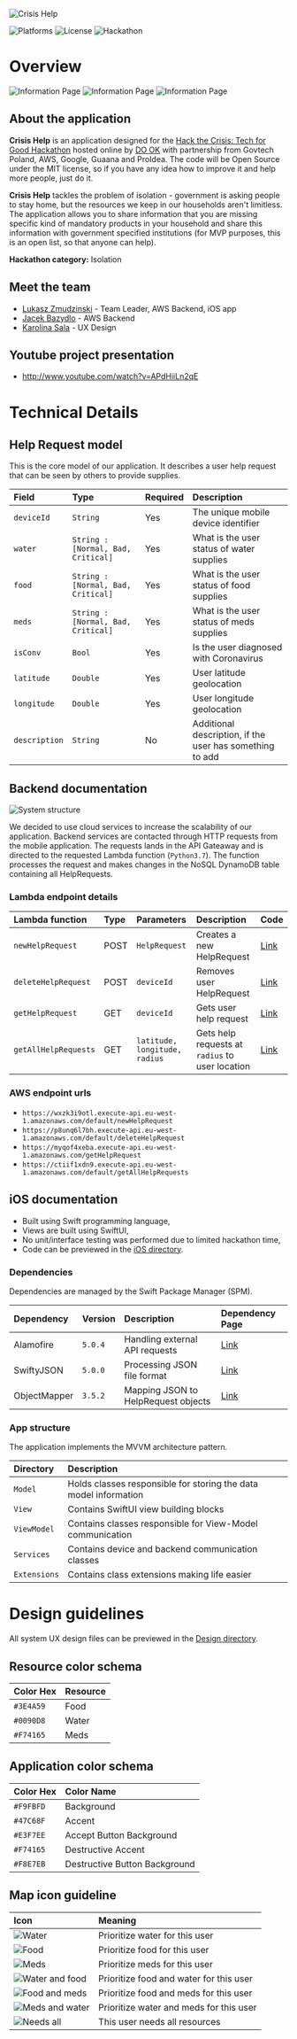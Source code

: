 ![Crisis Help](/Docs/baner.png)

![Platforms](https://img.shields.io/badge/platforms-iOS-lightgrey)
![License](https://img.shields.io/badge/license-MIT-green)
![Hackathon](https://img.shields.io/badge/hackathon-Hack_Crisis-red)

# Overview

![Information Page](/Docs/information_page.gif)
![Information Page](/Docs/send_help_request.gif)
![Information Page](/Docs/filter_requests.gif)

## About the application

**Crisis Help** is an application designed for the [Hack the Crisis: Tech for Good Hackathon](https://www.hackcrisis.com/) hosted online by [DO OK](dook.pro) with partnership from Govtech Poland, AWS, Google, Guaana and ProIdea. The code will be Open Source under the MIT license, so if you have any idea how to improve it and help more people, just do it.

**Crisis Help** tackles the problem of isolation - government is asking people to stay home, but the resources we keep in our households aren't limitless. The application allows you to share information that you are missing specific kind of mandatory products in your household and share this information with government specified institutions (for MVP purposes, this is an open list, so that anyone can help).

**Hackathon category:** Isolation

## Meet the team

- [Lukasz Zmudzinski](https://zmudzinski.me) - Team Leader, AWS Backend, iOS app
- [Jacek Bazydlo](https://www.linkedin.com/in/jacekbazydlo/) - AWS Backend
- [Karolina Sala](https://www.linkedin.com/in/karolina-sala/) - UX Design

## Youtube project presentation

- http://www.youtube.com/watch?v=APdHiiLn2qE

# Technical Details

## Help Request model

This is the core model of our application. It describes a user help request that can be seen by others to provide supplies.

| **Field** | **Type** | **Required** | **Description** |
| :-- | :-- | :-- | :-- |
| `deviceId` | `String` | Yes | The unique mobile device identifier |
| `water` | `String : [Normal, Bad, Critical]` | Yes | What is the user status of water supplies |
| `food` | `String : [Normal, Bad, Critical]` | Yes | What is the user status of food supplies |
| `meds` | `String : [Normal, Bad, Critical]` | Yes | What is the user status of meds supplies |
| `isConv` | `Bool` | Yes | Is the user diagnosed with Coronavirus |
| `latitude` | `Double` | Yes | User latitude geolocation |
| `longitude` | `Double` | Yes | User longitude geolocation |
| `description` | `String` | No | Additional description,  if the user has something to add |

## Backend documentation

![System structure](/Docs/system_structure.png)

We decided to use cloud services to increase the scalability of our application. Backend services are contacted through HTTP requests from the mobile application. The requests lands in the API Gateaway and is directed to the requested Lambda function (`Python3.7`). The function processes the request and makes changes in the NoSQL DynamoDB table containing all HelpRequests.

### Lambda endpoint details

| **Lambda function** | **Type** | **Parameters** | **Description** | **Code** |
| :-- | :-- | :-- | :-- | :-- |
| `newHelpRequest` | POST | `HelpRequest` | Creates a new HelpRequest | [Link](https://github.com/lukzmu/hackcrisis2020/blob/master/Backend/newHelpRequest.py) |
| `deleteHelpRequest` | POST | `deviceId` | Removes user HelpRequest | [Link](https://github.com/lukzmu/hackcrisis2020/blob/master/Backend/deleteHelpRequest.py) |
| `getHelpRequest` | GET | `deviceId` | Gets user help request | [Link](https://github.com/lukzmu/hackcrisis2020/blob/master/Backend/getHelpRequest.py) |
| `getAllHelpRequests` | GET | `latitude, longitude, radius` | Gets help requests at `radius` to user location | [Link](https://github.com/lukzmu/hackcrisis2020/blob/master/Backend/getAllHelpRequests.py) |

### AWS endpoint urls

- `https://wxzk3i9otl.execute-api.eu-west-1.amazonaws.com/default/newHelpRequest`
- `https://p8unq6l7bh.execute-api.eu-west-1.amazonaws.com/default/deleteHelpRequest`
- `https://myqof4xeba.execute-api.eu-west-1.amazonaws.com/getHelpRequest`
- `https://ctiif1xdn9.execute-api.eu-west-1.amazonaws.com/default/getAllHelpRequests`

## iOS documentation

- Built using Swift programming language,
- Views are built using SwiftUI,
- No unit/interface testing was performed due to limited hackathon time,
- Code can be previewed in the [iOS directory](https://github.com/lukzmu/hackcrisis2020/tree/master/iOS).

### Dependencies
Dependencies are managed by the Swift Package Manager (SPM).

| **Dependency** | **Version** | **Description** | **Dependency Page** |
| :-- | :-- | :-- | :-- |
| Alamofire | `5.0.4` | Handling external API requests | [Link](https://github.com/Alamofire/Alamofire) |
| SwiftyJSON | `5.0.0` | Processing JSON file format | [Link](https://github.com/SwiftyJSON/SwiftyJSON) |
| ObjectMapper | `3.5.2` | Mapping JSON to HelpRequest objects | [Link](https://github.com/tristanhimmelman/ObjectMapper) |

### App structure
The application implements the MVVM architecture pattern.

| **Directory** | **Description** |
| :-- | :-- |
| `Model` | Holds classes responsible for storing the data model information |
| `View` | Contains SwiftUI view building blocks |
| `ViewModel` | Contains classes responsible for View-Model communication |
| `Services` | Contains device and backend communication classes |
| `Extensions` | Contains class extensions making life easier |

# Design guidelines

All system UX design files can be previewed in the [Design directory](https://github.com/lukzmu/hackcrisis2020/tree/master/Design).

## Resource color schema

| **Color Hex** | **Resource** | 
| :-- | :-- |
| `#3E4A59` | Food | 
| `#0090D8` | Water | 
| `#F74165` | Meds | 

## Application color schema

| **Color Hex** | **Color Name** | 
| :-- | :-- |
| `#F9FBFD` | Background |
| `#47C68F` | Accent | 
| `#E3F7EE` | Accept Button Background | 
| `#F74165` | Destructive Accent | 
| `#F8E7EB` | Destructive Button Background | 

## Map icon guideline

| **Icon** | **Meaning** |
| :-- | :-- |
| ![Water](https://raw.githubusercontent.com/lukzmu/hackcrisis2020/master/iOS/CrisisHelp/CrisisHelp/Assets.xcassets/pinWater.imageset/pinWater_1x.png) | Prioritize water for this user |
| ![Food](https://raw.githubusercontent.com/lukzmu/hackcrisis2020/master/iOS/CrisisHelp/CrisisHelp/Assets.xcassets/pinFood.imageset/pinFood_1x.png) | Prioritize food for this user |
| ![Meds](https://raw.githubusercontent.com/lukzmu/hackcrisis2020/master/iOS/CrisisHelp/CrisisHelp/Assets.xcassets/pinMeds.imageset/pinMeds_1x.png) | Prioritize meds for this user |
| ![Water and food](https://raw.githubusercontent.com/lukzmu/hackcrisis2020/master/iOS/CrisisHelp/CrisisHelp/Assets.xcassets/pinWaterFood.imageset/pinWaterFood_1x.png) | Prioritize food and water for this user |
| ![Food and meds](https://raw.githubusercontent.com/lukzmu/hackcrisis2020/master/iOS/CrisisHelp/CrisisHelp/Assets.xcassets/pinFoodMeds.imageset/pinFoodMeds_1x.png) | Prioritize food and meds for this user |
| ![Meds and water](https://raw.githubusercontent.com/lukzmu/hackcrisis2020/master/iOS/CrisisHelp/CrisisHelp/Assets.xcassets/pinWaterMeds.imageset/pinWaterMeds_1x.png) | Prioritize water and meds for this user |
| ![Needs all](https://raw.githubusercontent.com/lukzmu/hackcrisis2020/master/iOS/CrisisHelp/CrisisHelp/Assets.xcassets/pinAll.imageset/pinAll_1x.png) | This user needs all resources |
